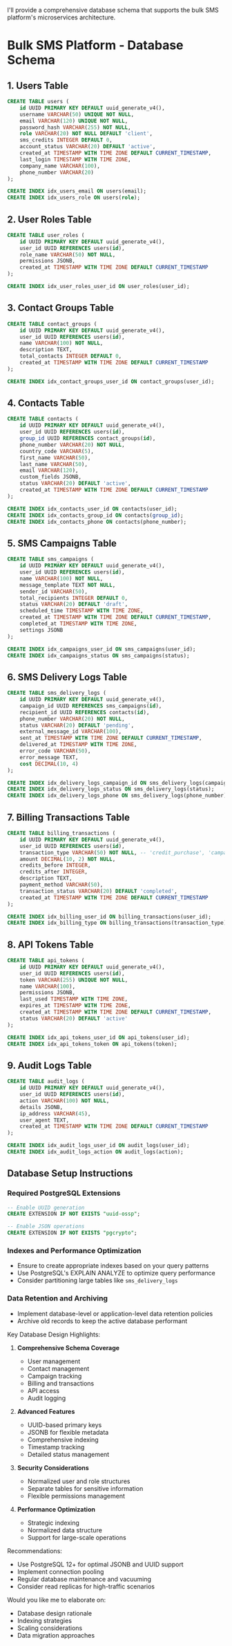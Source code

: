 I'll provide a comprehensive database schema that supports the bulk SMS platform's microservices architecture.





# Bulk SMS Platform - Database Schema

## 1. Users Table
```sql
CREATE TABLE users (
    id UUID PRIMARY KEY DEFAULT uuid_generate_v4(),
    username VARCHAR(50) UNIQUE NOT NULL,
    email VARCHAR(120) UNIQUE NOT NULL,
    password_hash VARCHAR(255) NOT NULL,
    role VARCHAR(20) NOT NULL DEFAULT 'client',
    sms_credits INTEGER DEFAULT 0,
    account_status VARCHAR(20) DEFAULT 'active',
    created_at TIMESTAMP WITH TIME ZONE DEFAULT CURRENT_TIMESTAMP,
    last_login TIMESTAMP WITH TIME ZONE,
    company_name VARCHAR(100),
    phone_number VARCHAR(20)
);

CREATE INDEX idx_users_email ON users(email);
CREATE INDEX idx_users_role ON users(role);
```

## 2. User Roles Table
```sql
CREATE TABLE user_roles (
    id UUID PRIMARY KEY DEFAULT uuid_generate_v4(),
    user_id UUID REFERENCES users(id),
    role_name VARCHAR(50) NOT NULL,
    permissions JSONB,
    created_at TIMESTAMP WITH TIME ZONE DEFAULT CURRENT_TIMESTAMP
);

CREATE INDEX idx_user_roles_user_id ON user_roles(user_id);
```

## 3. Contact Groups Table
```sql
CREATE TABLE contact_groups (
    id UUID PRIMARY KEY DEFAULT uuid_generate_v4(),
    user_id UUID REFERENCES users(id),
    name VARCHAR(100) NOT NULL,
    description TEXT,
    total_contacts INTEGER DEFAULT 0,
    created_at TIMESTAMP WITH TIME ZONE DEFAULT CURRENT_TIMESTAMP
);

CREATE INDEX idx_contact_groups_user_id ON contact_groups(user_id);
```

## 4. Contacts Table
```sql
CREATE TABLE contacts (
    id UUID PRIMARY KEY DEFAULT uuid_generate_v4(),
    user_id UUID REFERENCES users(id),
    group_id UUID REFERENCES contact_groups(id),
    phone_number VARCHAR(20) NOT NULL,
    country_code VARCHAR(5),
    first_name VARCHAR(50),
    last_name VARCHAR(50),
    email VARCHAR(120),
    custom_fields JSONB,
    status VARCHAR(20) DEFAULT 'active',
    created_at TIMESTAMP WITH TIME ZONE DEFAULT CURRENT_TIMESTAMP
);

CREATE INDEX idx_contacts_user_id ON contacts(user_id);
CREATE INDEX idx_contacts_group_id ON contacts(group_id);
CREATE INDEX idx_contacts_phone ON contacts(phone_number);
```

## 5. SMS Campaigns Table
```sql
CREATE TABLE sms_campaigns (
    id UUID PRIMARY KEY DEFAULT uuid_generate_v4(),
    user_id UUID REFERENCES users(id),
    name VARCHAR(100) NOT NULL,
    message_template TEXT NOT NULL,
    sender_id VARCHAR(50),
    total_recipients INTEGER DEFAULT 0,
    status VARCHAR(20) DEFAULT 'draft',
    scheduled_time TIMESTAMP WITH TIME ZONE,
    created_at TIMESTAMP WITH TIME ZONE DEFAULT CURRENT_TIMESTAMP,
    completed_at TIMESTAMP WITH TIME ZONE,
    settings JSONB
);

CREATE INDEX idx_campaigns_user_id ON sms_campaigns(user_id);
CREATE INDEX idx_campaigns_status ON sms_campaigns(status);
```

## 6. SMS Delivery Logs Table
```sql
CREATE TABLE sms_delivery_logs (
    id UUID PRIMARY KEY DEFAULT uuid_generate_v4(),
    campaign_id UUID REFERENCES sms_campaigns(id),
    recipient_id UUID REFERENCES contacts(id),
    phone_number VARCHAR(20) NOT NULL,
    status VARCHAR(20) DEFAULT 'pending',
    external_message_id VARCHAR(100),
    sent_at TIMESTAMP WITH TIME ZONE DEFAULT CURRENT_TIMESTAMP,
    delivered_at TIMESTAMP WITH TIME ZONE,
    error_code VARCHAR(50),
    error_message TEXT,
    cost DECIMAL(10, 4)
);

CREATE INDEX idx_delivery_logs_campaign_id ON sms_delivery_logs(campaign_id);
CREATE INDEX idx_delivery_logs_status ON sms_delivery_logs(status);
CREATE INDEX idx_delivery_logs_phone ON sms_delivery_logs(phone_number);
```

## 7. Billing Transactions Table
```sql
CREATE TABLE billing_transactions (
    id UUID PRIMARY KEY DEFAULT uuid_generate_v4(),
    user_id UUID REFERENCES users(id),
    transaction_type VARCHAR(50) NOT NULL, -- 'credit_purchase', 'campaign_cost', etc.
    amount DECIMAL(10, 2) NOT NULL,
    credits_before INTEGER,
    credits_after INTEGER,
    description TEXT,
    payment_method VARCHAR(50),
    transaction_status VARCHAR(20) DEFAULT 'completed',
    created_at TIMESTAMP WITH TIME ZONE DEFAULT CURRENT_TIMESTAMP
);

CREATE INDEX idx_billing_user_id ON billing_transactions(user_id);
CREATE INDEX idx_billing_type ON billing_transactions(transaction_type);
```

## 8. API Tokens Table
```sql
CREATE TABLE api_tokens (
    id UUID PRIMARY KEY DEFAULT uuid_generate_v4(),
    user_id UUID REFERENCES users(id),
    token VARCHAR(255) UNIQUE NOT NULL,
    name VARCHAR(100),
    permissions JSONB,
    last_used TIMESTAMP WITH TIME ZONE,
    expires_at TIMESTAMP WITH TIME ZONE,
    created_at TIMESTAMP WITH TIME ZONE DEFAULT CURRENT_TIMESTAMP,
    status VARCHAR(20) DEFAULT 'active'
);

CREATE INDEX idx_api_tokens_user_id ON api_tokens(user_id);
CREATE INDEX idx_api_tokens_token ON api_tokens(token);
```

## 9. Audit Logs Table
```sql
CREATE TABLE audit_logs (
    id UUID PRIMARY KEY DEFAULT uuid_generate_v4(),
    user_id UUID REFERENCES users(id),
    action VARCHAR(100) NOT NULL,
    details JSONB,
    ip_address VARCHAR(45),
    user_agent TEXT,
    created_at TIMESTAMP WITH TIME ZONE DEFAULT CURRENT_TIMESTAMP
);

CREATE INDEX idx_audit_logs_user_id ON audit_logs(user_id);
CREATE INDEX idx_audit_logs_action ON audit_logs(action);
```

## Database Setup Instructions

### Required PostgreSQL Extensions
```sql
-- Enable UUID generation
CREATE EXTENSION IF NOT EXISTS "uuid-ossp";

-- Enable JSON operations
CREATE EXTENSION IF NOT EXISTS "pgcrypto";
```

### Indexes and Performance Optimization
- Ensure to create appropriate indexes based on your query patterns
- Use PostgreSQL's EXPLAIN ANALYZE to optimize query performance
- Consider partitioning large tables like `sms_delivery_logs`

### Data Retention and Archiving
- Implement database-level or application-level data retention policies
- Archive old records to keep the active database performant


Key Database Design Highlights:

1. **Comprehensive Schema Coverage**
   - User management
   - Contact management
   - Campaign tracking
   - Billing and transactions
   - API access
   - Audit logging

2. **Advanced Features**
   - UUID-based primary keys
   - JSONB for flexible metadata
   - Comprehensive indexing
   - Timestamp tracking
   - Detailed status management

3. **Security Considerations**
   - Normalized user and role structures
   - Separate tables for sensitive information
   - Flexible permissions management

4. **Performance Optimization**
   - Strategic indexing
   - Normalized data structure
   - Support for large-scale operations

Recommendations:
- Use PostgreSQL 12+ for optimal JSONB and UUID support
- Implement connection pooling
- Regular database maintenance and vacuuming
- Consider read replicas for high-traffic scenarios

Would you like me to elaborate on:
- Database design rationale
- Indexing strategies
- Scaling considerations
- Data migration approaches